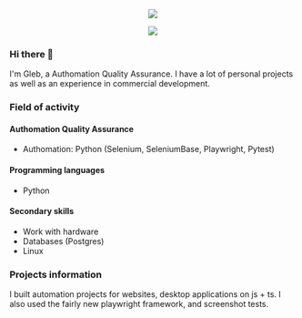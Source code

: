 <p align="center">
  <!-- Typing SVG by DenverCoder1 - https://github.com/DenverCoder1/readme-typing-svg -->
  <a href="https://github.com/DenverCoder1/readme-typing-svg">
    <img src="https://readme-typing-svg.demolab.com/?lines=Hi!%20I'm%20Gleb&font=Fira%20Code&center=true&width=440&height=45&color=a566c2&vCenter=true&duration=1&repeat=false&pause=1000&size=22" /></a>
</p>

<p align="center">
  <!-- Typing SVG by DenverCoder1 - https://github.com/DenverCoder1/readme-typing-svg -->
  <a href="https://github.com/DenverCoder1/readme-typing-svg">
    <img src="https://readme-typing-svg.demolab.com/?lines=Authomation%20Quality%20Assurance;3%2B%20years%20of%20experience;Always%20learning&font=Fira%20Code&center=true&width=440&height=45&color=a566c2&vCenter=true&duration=2500&pause=1000&size=22" /></a>
</p>

### Hi there 👋

I'm Gleb, a Authomation Quality Assurance. I have a lot of personal projects as well as an experience in commercial development.

### Field of activity

#### Authomation Quality Assurance
- Authomation: Python (Selenium, SeleniumBase, Playwright, Pytest)

#### Programming languages
- Python

#### Secondary skills

- Work with hardware
- Databases (Postgres)
- Linux

### Projects information

I built automation projects for websites, desktop applications on js + ts. I also used the fairly new playwright framework, and screenshot tests.
